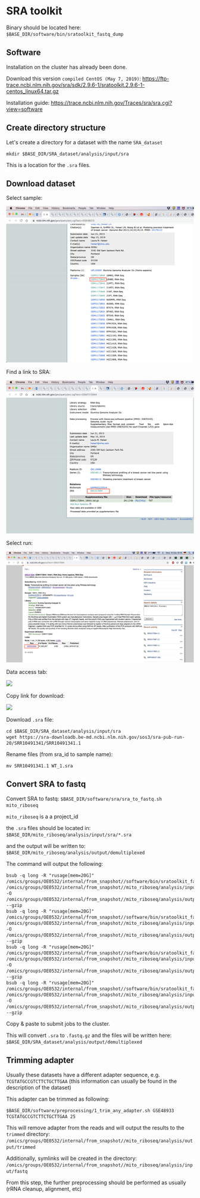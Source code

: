 
# SRA toolkit

Binary should be located here: `$BASE_DIR/software/bin/sratoolkit_fastq_dump`

## Software

Installation on the cluster has already been done. 

Download this version `compiled CentOS (May 7, 2019)`: https://ftp-trace.ncbi.nlm.nih.gov/sra/sdk/2.9.6-1/sratoolkit.2.9.6-1-centos_linux64.tar.gz

Installation guide: https://trace.ncbi.nlm.nih.gov/Traces/sra/sra.cgi?view=software

## Create directory structure

Let's create a directory for a dataset with the name `SRA_dataset`

```
mkdir $BASE_DIR/SRA_dataset/analysis/input/sra
```

This is a location for the `.sra` files.

## Download dataset

Select sample:

![](/pics/sra_1.png)

Find a link to SRA:

![](/pics/sra_2.png)

Select run:

![](/pics/sra_3.png)

Data access tab:

![](/pics/sra_4.png)

Copy link for download:

![](/pics/sra_5.png)

Download `.sra` file:

```
cd $BASE_DIR/SRA_dataset/analysis/input/sra
wget https://sra-downloadb.be-md.ncbi.nlm.nih.gov/sos3/sra-pub-run-20/SRR10491341/SRR10491341.1
```

Rename files (from sra_id to sample name):

```
mv SRR10491341.1 WT_1.sra
```

## Convert SRA to fastq

Convert SRA to fastq: `$BASE_DIR/software/sra/sra_to_fastq.sh mito_riboseq`

`mito_riboseq` is a a project_id

the `.sra` files should be located in: `$BASE_DIR/mito_riboseq/analysis/input/sra/*.sra` 

and the output will be written to: `$BASE_DIR/mito_riboseq/analysis/output/demultiplexed`

The command will output the following:

```
bsub -q long -R "rusage[mem=20G]" /omics/groups/OE0532/internal/from_snapshot//software/bin/sratoolkit_fastq_dump /omics/groups/OE0532/internal/from_snapshot//mito_riboseq/analysis/input/sra/SHMT2_1.sra -O /omics/groups/OE0532/internal/from_snapshot//mito_riboseq/analysis/output/demultiplexed --gzip
bsub -q long -R "rusage[mem=20G]" /omics/groups/OE0532/internal/from_snapshot//software/bin/sratoolkit_fastq_dump /omics/groups/OE0532/internal/from_snapshot//mito_riboseq/analysis/input/sra/SHMT2_2.sra -O /omics/groups/OE0532/internal/from_snapshot//mito_riboseq/analysis/output/demultiplexed --gzip
bsub -q long -R "rusage[mem=20G]" /omics/groups/OE0532/internal/from_snapshot//software/bin/sratoolkit_fastq_dump /omics/groups/OE0532/internal/from_snapshot//mito_riboseq/analysis/input/sra/WT_1.sra -O /omics/groups/OE0532/internal/from_snapshot//mito_riboseq/analysis/output/demultiplexed --gzip
bsub -q long -R "rusage[mem=20G]" /omics/groups/OE0532/internal/from_snapshot//software/bin/sratoolkit_fastq_dump /omics/groups/OE0532/internal/from_snapshot//mito_riboseq/analysis/input/sra/WT_2.sra -O /omics/groups/OE0532/internal/from_snapshot//mito_riboseq/analysis/output/demultiplexed --gzip
```

Copy & paste to submit jobs to the cluster.

This will convert `.sra` to `.fastq.gz` and the files will be written here: `$BASE_DIR/SRA_dataset/analysis/output/demultiplexed`

## Trimming adapter

Usually these datasets have a different adapter sequence, e.g. `TCGTATGCCGTCTTCTGCTTGAA` (this information can usually be found in the description of the dataset)

This adapter can be trimmed as following:

```
$BASE_DIR/software/preprocessing/1_trim_any_adapter.sh GSE48933 TCGTATGCCGTCTTCTGCTTGAA 25
```

This will remove adapter from the reads and will output the results to the `trimmed` directory: `/omics/groups/OE0532/internal/from_snapshot//mito_riboseq/analysis/output/trimmed` 

Additionally, symlinks will be created in the directory: `/omics/groups/OE0532/internal/from_snapshot//mito_riboseq/analysis/input/fastq` 

From this step, the further preprocessing should be performed as usually (rRNA cleanup, alignment, etc)
